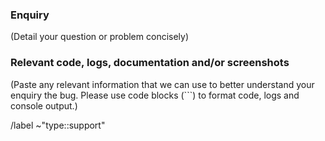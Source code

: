 <!---
Please read this!

Before opening a new issue, make sure to search for keywords in the issues
filtered by the "type::support" or "type::bug" label:

- https://gitlab.com/beneath-hq/beneath/issues?label_name%5B%5D=type%3A%3Asupport
- https://gitlab.com/beneath-hq/beneath/issues?label_name%5B%5D=type%3A%3Abug

and verify the issue you're about to submit isn't a duplicate.
--->

### Enquiry

(Detail your question or problem concisely)

### Relevant code, logs, documentation and/or screenshots

(Paste any relevant information that we can use to better understand your enquiry the bug. Please use code blocks (```) to format code, logs and console output.)

/label ~"type::support"
